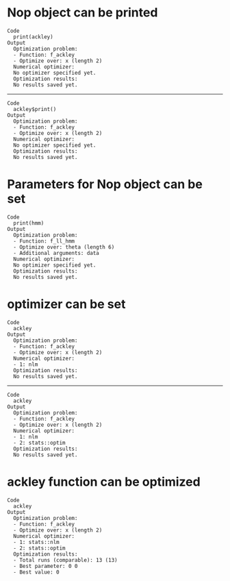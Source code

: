 # Nop object can be printed

    Code
      print(ackley)
    Output
      Optimization problem:
      - Function: f_ackley
      - Optimize over: x (length 2) 
      Numerical optimizer:
      No optimizer specified yet.
      Optimization results:
      No results saved yet.

---

    Code
      ackley$print()
    Output
      Optimization problem:
      - Function: f_ackley
      - Optimize over: x (length 2) 
      Numerical optimizer:
      No optimizer specified yet.
      Optimization results:
      No results saved yet.

# Parameters for Nop object can be set

    Code
      print(hmm)
    Output
      Optimization problem:
      - Function: f_ll_hmm
      - Optimize over: theta (length 6) 
      - Additional arguments: data 
      Numerical optimizer:
      No optimizer specified yet.
      Optimization results:
      No results saved yet.

# optimizer can be set

    Code
      ackley
    Output
      Optimization problem:
      - Function: f_ackley
      - Optimize over: x (length 2) 
      Numerical optimizer:
      - 1: nlm 
      Optimization results:
      No results saved yet.

---

    Code
      ackley
    Output
      Optimization problem:
      - Function: f_ackley
      - Optimize over: x (length 2) 
      Numerical optimizer:
      - 1: nlm 
      - 2: stats::optim 
      Optimization results:
      No results saved yet.

# ackley function can be optimized

    Code
      ackley
    Output
      Optimization problem:
      - Function: f_ackley
      - Optimize over: x (length 2) 
      Numerical optimizer:
      - 1: stats::nlm 
      - 2: stats::optim 
      Optimization results:
      - Total runs (comparable): 13 (13)
      - Best parameter: 0 0
      - Best value: 0 

